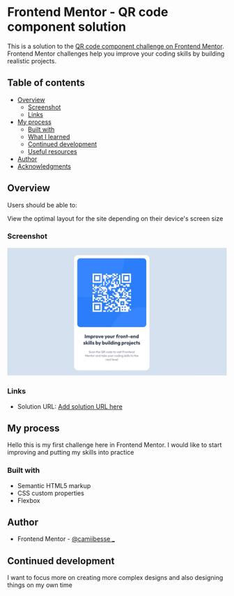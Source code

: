 # Frontend Mentor - QR code component solution

This is a solution to the [QR code component challenge on Frontend Mentor](https://www.frontendmentor.io/challenges/qr-code-component-iux_sIO_H). Frontend Mentor challenges help you improve your coding skills by building realistic projects. 

## Table of contents

- [Overview](#overview)
  - [Screenshot](#screenshot)
  - [Links](#links)
- [My process](#my-process)
  - [Built with](#built-with)
  - [What I learned](#what-i-learned)
  - [Continued development](#continued-development)
  - [Useful resources](#useful-resources)
- [Author](#author)
- [Acknowledgments](#acknowledgments)



## Overview

Users should be able to:

View the optimal layout for the site depending on their device's screen size

### Screenshot

![](./screenshot.jpg)


### Links

- Solution URL: [Add solution URL here](https://camiibesse.github.io/frontendmentor-qr/) 

## My process

Hello this is my first challenge here in Frontend Mentor. 
I would like to start improving and putting my skills into practice

### Built with

- Semantic HTML5 markup
- CSS custom properties
- Flexbox

## Author

- Frontend Mentor - [@camiibesse _](https://www.frontendmentor.io/profile/camiibesse)

## Continued development

I want to focus more on creating more complex designs and also designing things on my own time

